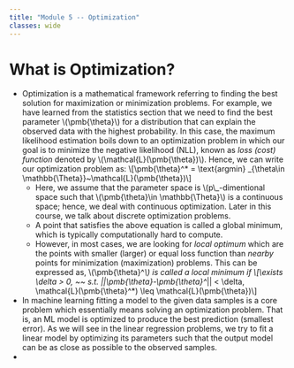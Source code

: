 ```yaml
---
title: "Module 5 -- Optimization"
classes: wide
---
```

# What is Optimization?
* Optimization is a mathematical framework referring to finding the best solution for maximization or minimization problems. For example, we have learned from the statistics section that we need to find the best parameter \\(\pmb{\theta}\\) for a distribution that can explain the observed data with the highest probability. In this case, the maximum likelihood estimation boils down to an optimization problem in which our goal is to minimize the negative likelihood (NLL), known as _loss (cost) function_ denoted by \\(\mathcal{L}(\pmb{\theta})\\). Hence, we can write our optimization problem as:
  \\[\pmb{\theta}^* = \text{argmin} _{\theta\in \mathbb{\Theta}}~\mathcal{L}(\pmb{\theta})\\]
  - Here, we assume that the parameter space is \\(p\\_-dimentional space such that \\(\pmb{\theta}\in \mathbb{\Theta}\\) is a continuous space; hence, we deal with continuous optimization. Later in this course, we talk about discrete optimization problems.
  - A point that satisfies the above equation is called a global minimum, which is typically computationally hard to compute.
  - However, in most cases, we are looking for _local optimum_ which are the points with smaller (larger) or equal loss function than _nearby_ points for minimization (maximization) problems. This can be expressed as, \\(\pmb{\theta}^*\\) is called a local minimum if 
    \\[\exists \delta > 0, ~~ s.t. \|\|\pmb{\theta}-\pmb{\theta}^*\|\| < \delta, \mathcal{L}(\pmb{\theta}^*) \leq \mathcal{L}(\pmb{\theta})\\]
* In machine learning fitting a model to the given data samples is a core problem which essentially means solving an optimization problem. That is, an ML model is optimized to produce the best prediction (smallest error). As we will see in the linear regression problems, we try to fit a linear model by optimizing its parameters such that the output model can be as close as possible to the observed samples.
* 
